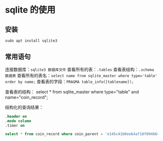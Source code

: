 # sqlite 的使用

## 安装

```shell
sudo apt install sqlite3
```

## 常用语句

连接数据库：`sqlite3 数据库文件`
查看所有的表：`.tables`
查看表结构：`.schema 数据表`
查看所有的表名：`select name from sqlite_master where type='table' order by name;`
查看表的字段：`PRAGMA table_info([tablename]);`

查看表的结构：
select * from sqlite_master where type="table" and name="coin_record";

结构化的查询结果：

```sql
.header on
.mode column
.timer on

select * from coin_record where coin_parent = 'e145c41b0ee64af18f094664c36345c5d60017a60a2a6104af65e687b1ba9c35';
```
